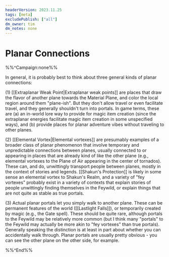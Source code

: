 ```yaml
---
headerVersion: 2023.11.25
tags: [meta]
excludePublish: ["all"]
dm_owner: tim
dm_notes: none
---
```

# Planar Connections

%%^Campaign:none%%

In general, it is probably best to think about three general kinds of planar connections:

(1) [[Extraplanar Weak Point|Extraplanar weak points]] are places that draw the flavor of another plane towards the Material Plane, and color the local region around them "plane-ish". But they don't allow travel or even facilitate travel, and they generally shouldn't turn into portals. In game terms, these are (a) an in-world lore way to provide for magic item creation (since the extraplanar energies facilitate magic item creation in some unspecified ways), and (b) provide places for planar adventure vibes without traveling to other planes. 

(2) [[Elemental Vortex|Elemental vortexes]] are presumably examples of a broader class of planar phenomenon that involve temporary and unpredictable connections between planes, usually connected to or appearing in places that are already kind of like the other plane (e.g., elemental vortexes to the Plane of Air appearing in the center of tornados). These can, and do, unwittingly transport people between planes, mostly in the context of stories and legends. [[Shakun's Protection]] is likely in some sense an elemental vortex to Shakun's Realm, and a variety of "fey vortexes" probably exist in a variety of contexts that explain stories of people unwittingly finding themselves in the Feywild, or explain things that are not quite as stable as true portals. 

(3) Actual planar portals let you simply walk to another plane. These can be permanent features of the world ([[Lastlight Falls]]), or temporarily created by magic (e.g., the Gate spell). These should be quite rare, although portals to the Feywild may be relatively more common (but I think many "portals" to the Feywild may actually be more akin to "fey vortexes" than true portals). Generally speaking the distinction is at least in part about whether you can accidentally walk through. Planar portals are usually pretty obvious - you can see the other plane on the other side, for example. 

%%^End%%
